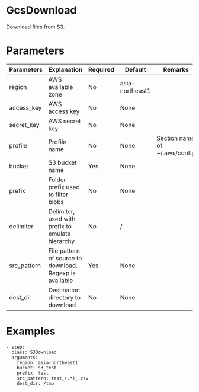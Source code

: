 # GcsDownload
Download files from S3.

# Parameters
|Parameters|Explanation|Required|Default|Remarks|
|----------|-----------|--------|-------|-------|
|region|AWS available zone|No|asia-northeast1||
|access_key|AWS access key|No|None||
|secret_key|AWS secret key|No|None||
|profile|Profile name|No|None|Section name of ~/.aws/config|
|bucket|S3 bucket name|Yes|None||
|prefix|Folder prefix used to filter blobs|No|None||
|delimiter|Delimiter, used with prefix to emulate hierarchy|No|/||
|src_pattern|File pattern of source to download. Regexp is available|Yes|None||
|dest_dir|Destination directory to download|No|None||

# Examples
```
- step:
  class: S3Download
  arguments:
    region: asia-northeast1
    bucket: s3_test
    prefix: test
    src_pattern: test_(.*)_.csv
    dest_dir: /tmp
```
